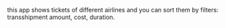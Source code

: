 this app shows tickets of different airlines and you can sort them by filters: transshipment amount, cost, duration. 
